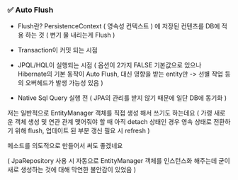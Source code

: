 ### ✅ Auto Flush
- Flush란? PersistenceContext ( 영속성 컨텍스트 )
에 저장된 컨텐츠를 DB에 적용 하는 것
( 변기 물 내리는게 Flush )

- Transaction이 커밋 되는 시점
- JPQL/HQL이 실행되는 시점 ( 옵션이 2가지 FALSE 기본값으로 있으나 Hibernate의 기본 동작이 Auto Flush, 대신 영향을 받는 entity만 -> 선별 작업 등의 오버헤드가 발생 가능성 있음 )
- Native Sql Query 실행 전 ( JPA의 관리를 받지 않기 때문에 일단 DB에 동기화 )

저는 일반적으로 EntityManager 객체를 직접 생성 해서
쓰기도 하는데요 ( 가령 새로운 객체 생성 및 연관 관계 맺어줘야 할 때 아직 detach 상태인 경우 영속 상태로 전환하기 위해 flush, 업데이트 된 부분 갱신 필요 시 refresh )

메소드를 의도적으로 만들어서 써도 좋겠네요

( JpaRepository 사용 시 자동으로 EntityManager 객체를 인스턴스화 해주는데 굳이 새로 생성하는 것에 대해 막연한 불안감이 있었음 )